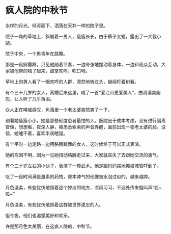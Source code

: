 # 疯人院的中秋节

水样的月光，倾泻而下，洒落在天井一样的院子里。

院子一角的草地上，斜躺着一男人，瘦瘦长长，由于裤子太短，露出了一大截小腿。

院子中央，一个男青年在跳舞。

那是一段霹雳舞，只见他随着节奏，一边夸张地摆动着身体，一边和观众互动。大家被他带的嗨了起来，鼓掌欢呼，吹口哨。

草地上的男人看了一眼欢呼的人群，漠然地转过头，继续盯着树看。

有个三十几岁的女人，离婚后来这里，唱了一首“爱江山更爱美人”，曲调凄美幽怨，让人听了几乎落泪。

众人正在唏嘘感叹，角落里一个老太婆突然笑了一下。

别看她瘦瘦小小，她是那些轻度患者最怕的人。医院出于成本考虑，没有进行隔离管理，想想看，夜深人静，被悉悉索索的声音弄醒，面前出现一张老太婆的脸。没错，她睡不着，喜欢半夜瞎晃。

有个平时一边走路一边用胳膊跳舞的女人，这时候终于可以正式表演。

她的病因不明，因为一见她扭动胳膊走过来，大家就丧失了去跟她交流的勇气。

有个二十岁左右的小伙子，表演了一套武术。他是跟妈妈摆地摊被城管吓到了。

吃了一段时间满是激素的药物，原本帅气的他像被水泡过似的，越来越肿。

月色温柔，有些忧伤地照着这个惨淡的地方，凉风习习，不远处传来蛙叫声“呱~呱~”

月色温柔，有些忧伤地照着这群被世界遗忘的人。

但今夜，他们也渴望美好和欢乐。

许是那月色太美丽，在这疯人院的，中秋节。


